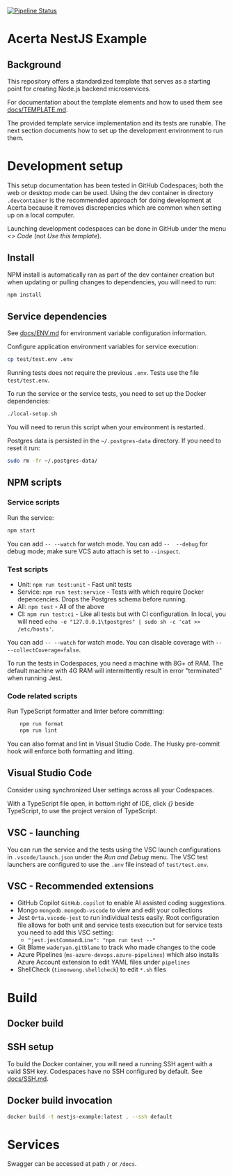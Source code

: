 [![Pipeline Status](https://dev.azure.com/acerta/Line%20Pulse/_apis/build/status%2Fnestjs-example?repoName=AcertaAnalyticsSolutions%2Fnestjs-example&branchName=main)](https://dev.azure.com/acerta/Line%20Pulse/_build/latest?definitionId=197&repoName=AcertaAnalyticsSolutions%2Fnestjs-example&branchName=main)

# Acerta NestJS Example

## Background

This repository offers a standardized template that serves as a starting point for creating Node.js backend microservices.

For documentation about the template elements and how to used them see [docs/TEMPLATE.md](./docs/TEMPLATE.md).

The provided template service implementation and its tests are runable. The next section documents how to set up the development environment to run them.

# Development setup

This setup documentation has been tested in GitHub Codespaces; both the web or desktop mode can be used. Using the dev container in directory `.devcontainer` is the recommended approach for doing development at Acerta because it removes discrepencies which are common when setting up on a local computer.

Launching development codespaces can be done in GitHub under the menu _<> Code_ (not _Use this template_).

## Install

NPM install is automatically ran as part of the dev container creation but when updating or pulling changes to dependencies, you will need to run:

```bash
npm install
```

## Service dependencies

See [docs/ENV.md](./docs/ENV.md) for environment variable configuration information.

Configure application environment variables for service execution:

```bash
cp test/test.env .env
```

Running tests does not require the previous `.env`. Tests use the file `test/test.env`.

To run the service or the service tests, you need to set up the Docker dependencies:

```bash
./local-setup.sh
```

You will need to rerun this script when your environment is restarted.

Postgres data is persisted in the `~/.postgres-data` directory. If you need to reset it run:

```bash
sudo rm -fr ~/.postgres-data/
```

## NPM scripts

### Service scripts

Run the service:

```bash
npm start
```

You can add `-- --watch` for watch mode. You can add `--  --debug` for debug mode; make sure VCS auto attach is set to `--inspect`.

### Test scripts

- Unit: `npm run test:unit` - Fast unit tests
- Service: `npm run test:service` - Tests with which require Docker depencencies. Drops the Postgres schema before running.
- All: `npm test` - All of the above
- CI: `npm run test:ci` - Like all tests but with CI configuration. In local, you will need `echo -e "127.0.0.1\tpostgres" | sudo sh -c 'cat >> /etc/hosts'`.

You can add `-- --watch` for watch mode. You can disable coverage with `-- --collectCoverage=false`.

To run the tests in Codespaces, you need a machine with 8G+ of RAM. The default machine with 4G RAM will intermittently result in error "terminated" when running Jest.

### Code related scripts

Run TypeScript formatter and linter before committing:

```bash
    npm run format
    npm run lint
```

You can also format and lint in Visual Studio Code. The Husky pre-commit hook will enforce both formatting and litting.

## Visual Studio Code

Consider using synchronized User settings across all your Codespaces.

With a TypeScript file open, in bottom right of IDE, click _{}_ beside TypeScript, to use the project version of TypeScript.

## VSC - launching

You can run the service and the tests using the VSC launch configurations in `.vscode/launch.json` under the _Run and Debug_ menu.
The VSC test launchers are configured to use the `.env` file instead of `test/test.env`.

## VSC - Recommended extensions

- GitHub Copilot `GitHub.copilot` to enable AI assisted coding suggestions.
- Mongo `mongodb.mongodb-vscode` to view and edit your collections
- Jest `Orta.vscode-jest` to run individual tests easily. Root configuration file allows for both unit and service tests execution but for service tests you need to add this VSC setting:
  - `"jest.jestCommandLine": "npm run test --"`
- Git Blame `waderyan.gitblame` to track who made changes to the code
- Azure Pipelines (`ms-azure-devops.azure-pipelines`) which also installs Azure Account extension to edit YAML files under `pipelines`
- ShellCheck (`timonwong.shellcheck`) to edit `*.sh` files

# Build

## Docker build

## SSH setup

To build the Docker container, you will need a running SSH agent with a valid SSH key. Codespaces have no SSH configured by default.
See [docs/SSH.md](./docs/SSH.md).

## Docker build invocation

```bash
docker build -t nestjs-example:latest . --ssh default
```

# Services

Swagger can be accessed at path `/` or `/docs`.
